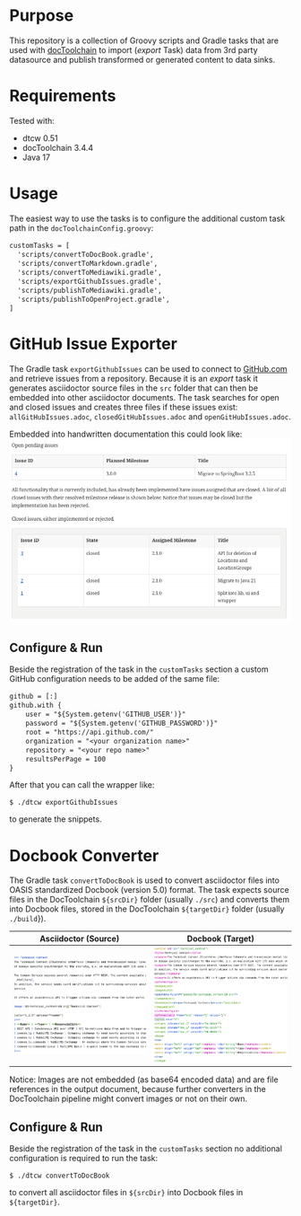 # Purpose
This repository is a collection of Groovy scripts and Gradle tasks that are used with [docToolchain](https://github.com/docToolchain/docToolchain)
to import (_export_ Task) data from 3rd party datasource and publish transformed or generated content to data sinks.

# Requirements
Tested with:
- dtcw 0.51
- docToolchain 3.4.4
- Java 17

# Usage
The easiest way to use the tasks is to configure the additional custom task path in the `docToolchainConfig.groovy`:
````
customTasks = [
  'scripts/convertToDocBook.gradle',
  'scripts/convertToMarkdown.gradle',
  'scripts/convertToMediawiki.gradle',
  'scripts/exportGithubIssues.gradle',
  'scripts/publishToMediawiki.gradle',
  'scripts/publishToOpenProject.gradle',
]
````

# GitHub Issue Exporter
The Gradle task `exportGithubIssues` can be used to connect to [GitHub.com](https://www.github.com) and retrieve issues from a repository.
Because it is an _export_ task it generates asciidoctor source files in the `src` folder that can then be embedded into other asciidoctor
documents. The task searches for open and closed issues and creates three files if these issues exist: `allGitHubIssues.adoc`,
`closedGitHubIssues.adoc` and `openGitHubIssues.adoc`.

Embedded into handwritten documentation this could look like:
![githubissues][1]

## Configure & Run
Beside the registration of the task in the `customTasks` section a custom GitHub configuration needs to be added of the same file:
````
github = [:]
github.with {
    user = "${System.getenv('GITHUB_USER')}"
    password = "${System.getenv('GITHUB_PASSWORD')}"
    root = "https://api.github.com/"
    organization = "<your organization name>"
    repository = "<your repo name>"
    resultsPerPage = 100
}
````

After that you can call the wrapper like:
````
$ ./dtcw exportGithubIssues
````
to generate the snippets.

# Docbook Converter
The Gradle task `convertToDocBook` is used to convert asciidoctor files into OASIS standardized Docbook (version 5.0) format. The task
expects source files in the DocToolchain `${srcDir}` folder (usually `./src`) and converts them into Docbook files, stored in the
DocToolchain `${targetDir}` folder (usually `./build`}).

| Asciidoctor (Source) | Docbook (Target) |
|----------------------|------------------|
| ![asciidoc][2]       | ![docbook][3]    |

Notice: Images are not embedded (as base64 encoded data) and are file references in the output document, because further converters in the
DocToolchain pipeline might convert images or not on their own.

## Configure & Run
Beside the registration of the task in the `customTasks` section no additional configuration is required to run the task:
````
$ ./dtcw convertToDocBook
````
to convert all asciidoctor files in `${srcDir}` into Docbook files in `${targetDir}`.

[1]: res/images/screenshot.png
[2]: res/images/asciidoctor.png
[3]: res/images/docbook.png

